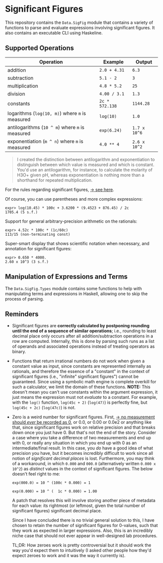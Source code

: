 # Significant Figures

This repository contains the `Data.SigFig` module that contains a variety of
functions to parse and evaluate expressions involving significant figures. It
also contains an executable CLI using Haskeline.

## Supported Operations

| Operation | Example | Output |
| --- | --- | --- |
| addition | `2.0 + 4.31` | `6.3` |
| subtraction | `5.1 - 2` | `3` |
| multiplication | `4.8 * 5.2` | `25` |
| division | `4.00 / 3.1` | `1.3` |
| constants | `2c * 572.138` | `1144.28` |
| logarithms (`log(10, m)`) where `m` is measured | `log(10)` | `1.0` |
| antilogarithms (`10 ^ m`) where `m` is measured | `exp(6.24)` | `1.7 x 10^6` |
| exponentiation (`m ^ n`) where `m` is measured | `4.0 ** 4` | `2.6 x 10^2` |

> I created the distinction between antilogarithm and exponentiation to
> distinguish between which value is measured and which is constant. You'd use
> an antilogarithm, for instance, to calculate the molarity of H3O+ given pH,
> whereas exponentiation is nothing more than a shorthand for repeated
> multiplication.

For the rules regarding significant figures, [→ see here](http://cxp.cengage.com/contentservice/assets/owms01h/references/significantfigures/index.html).

Of course, you can use parentheses and more complex expressions:

```
expr> log(10.45) * 100c + 3.6200 * (9.4523 + 876.45) / 2c
1705.4 (5 s.f.)
```

Support for general arbitrary-precision arithmetic on the rationals:
```
expr> 4.52c * 100c * (1c/60c)
113/15 (non-terminating const)
```

Super-smart display that shows scientific notation when necessary, and
annotation for significant figures:
```
expr> 0.650 * 4000.
2.60 x 10^3 (3 s.f.)
```

## Manipulation of Expressions and Terms

The `Data.SigFig.Types` module contains some functions to help with
manipulating terms and expressions in Haskell, allowing one to skip the process
of parsing.

## Reminders

- Significant figures are **correctly calculated by postponing rounding until the
  end of a sequence of similar operations**; i.e., rounding to least decimal
  place only occurs after all addition/subtraction operations in a row are
  computed. Internally, this is done by parsing such runs as a list of operands
  and associated operations instead of treating operators as binary.

- Functions that return irrational numbers do not work when given a constant
  value as input, since constants are represented internally as rationals, and
  therefore the essence of a "constant" in the context of significant figures
  (i.e., "infinite" significant figures") cannot be guaranteed. Since using a
  symbolic math engine is complete overkill for such a calculator, we limit the
  domain of these functions. **NOTE:** This doesn't mean you can't use
  constants within the argument expression, it just means the expression must
  not _evaluate_ to a constant. For example, with the `log()` function,
  `log(45c + 2)` (`log(47)`) is perfectly fine, but `log(45c + 2c)` (`log(47c)`)
  is not.

- Zero is a weird number for significant figures. First, [→ no measurement
  should _ever_ be recorded as
  0](https://math.stackexchange.com/questions/2149316/how-many-significant-figures-in-0-0),
  or 0.0, or 0.00 or 0.0e2 or anything like that, since significant figures
  work on relative precision and that breaks down once you just have 0. But
  that's not the end of the story. Consider a case where you take a difference
  of two measurements and end up with 0, or really any situation in which you
  end up with 0 as an intermediate/final result. In this case, you _do_ have a
  good idea of what precision you have, but it becomes incredibly difficult to
  work since all notion of _significant decimal places_ is lost. Furthermore,
  you may think of a workaround, in which `0.000` and `000.0` (alternatively
  written `0.000 x 10^2`) as _distinct_ values in the context of significant
  figures. The below doesn't feel right to me:

  `exp(000.0) = 10 ^ (100c * 0.000) = 1`

  `exp(0.000) = 10 ^ (  1c * 0.000) = 1.00`

  A patch that resolves this will involve storing another piece of metadata for
  each value: its rightmost (or leftmost, given the total number of significant
  figures) significant decimal place.

  Since I have concluded there is no trivial general solution to this, I
  have chosen to retain the number of significant figures for 0-values, such
  that they work as expected in larger expressions. Also, this is an incredibly
  niche case that should not ever appear in well-designed lab procedures.

  TL;DR: How zeroes work is pretty controversial but it should work the way
  you'd expect them to intuitively (I asked other people how they'd expect
  zeroes to work and it was the way it currently is).
